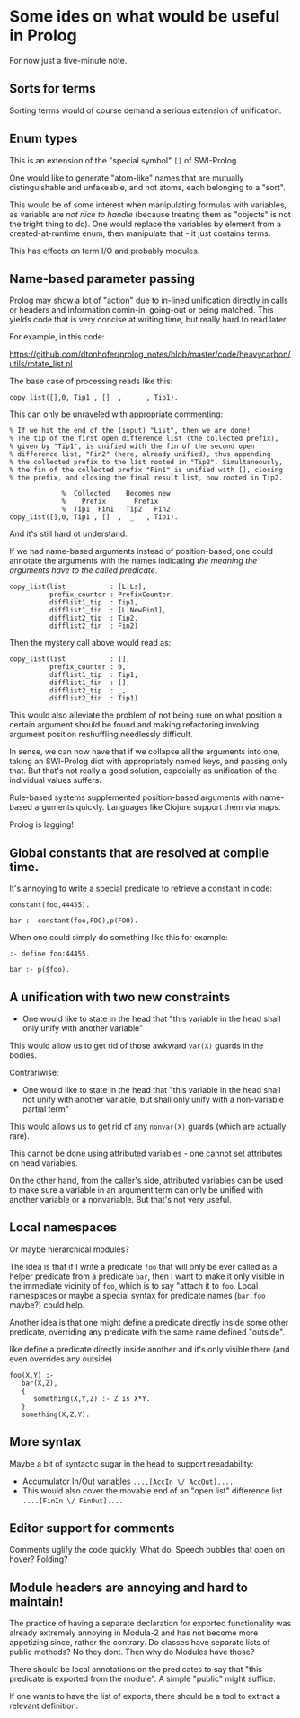 # Some ides on what would be useful in Prolog

For now just a five-minute note.

## Sorts for terms

Sorting terms would of course demand a serious extension of unification.

## Enum types

This is an extension of the "special symbol" `[]` of SWI-Prolog.

One would like to generate "atom-like" names that are mutually distinguishable and unfakeable, and not atoms, each belonging to a "sort".

This would be of some interest when manipulating formulas with variables, as variable are _not nice to handle_ (because treating them as "objects" is not 
the tright thing to do). One would replace the variables by element from a created-at-runtime enum, then manipulate that - it just contains terms.

This has effects on term I/O and probably modules.

## Name-based parameter passing

Prolog may show a lot of "action" due to in-lined unification directly in calls or headers and 
information comin-in, going-out or being matched. This yields code that is very concise
at writing time, but really hard to read later.

For example, in this code:

https://github.com/dtonhofer/prolog_notes/blob/master/code/heavycarbon/utils/rotate_list.pl

The base case of processing reads like this:

```
copy_list([],0, Tip1 , []  ,  _   , Tip1).
```

This can only be unraveled with appropriate commenting:

```
% If we hit the end of the (input) "List", then we are done!
% The tip of the first open difference list (the collected prefix),
% given by "Tip1", is unified with the fin of the second open
% difference list, "Fin2" (here, already unified), thus appending
% the collected prefix to the list rooted in "Tip2". Simultaneously,
% the fin of the collected prefix "Fin1" is unified with [], closing
% the prefix, and closing the final result list, now rooted in Tip2.

             %  Collected    Becomes new
             %    Prefix       Prefix
             %  Tip1  Fin1   Tip2   Fin2
copy_list([],0, Tip1 , []  ,  _   , Tip1).
```

And it's still hard ot understand.

If we had name-based arguments instead of position-based, one could annotate
the arguments with the names indicating _the meaning the arguments have to the 
called predicate_.

```
copy_list(list           : [L|Ls],
          prefix_counter : PrefixCounter,
          difflist1_tip  : Tip1,
          difflist1_fin  : [L|NewFin1],
          difflist2_tip  : Tip2,
          difflist2_fin  : Fin2)
```

Then the mystery call above would read as:

```
copy_list(list           : [],
          prefix_counter : 0,
          difflist1_tip  : Tip1,
          difflist1_fin  : [],
          difflist2_tip  : _,
          difflist2_fin  : Tip1)
```

This would also alleviate the problem of not being sure on what position 
a certain argument should be found and making refactoring involving
argument position reshuffling needlessly difficult.

In sense, we can now have that if we collapse all the arguments into one,
taking an SWI-Prolog dict with appropriately named keys, and passing
only that. But that's not really a good solution, especially as unification
of the individual values suffers.

Rule-based systems supplemented position-based arguments with
name-based arguments quickly. Languages like Clojure support them
via maps.

Prolog is lagging!

## Global constants that are resolved at compile time.

It's annoying to write a special predicate to retrieve a constant in code:

```
constant(foo,44455).

bar :- constant(foo,FOO),p(FOO).
```

When one could simply do something like this for example:

```
:- define foo:44455.

bar :- p($foo).
```

## A unification with two new constraints

- One would like to state in the head that "this variable in the head shall only unify with another variable"

This would allow us to get rid of those awkward `var(X)` guards in the bodies. 

Contrariwise:

- One would like to state in the head that "this variable in the head shall not unify with another variable, but shall only unify with a non-variable partial term"

This would allows us to get rid of any `nonvar(X)` guards (which are actually rare).

This cannot be done using attributed variables - one cannot set attributes on head variables.

On the other hand, from the caller's side, attributed variables can be used to make sure a variable in an argument term can only be unified with 
another variable or a nonvariable. But that's not very useful. 

## Local namespaces 

Or maybe hierarchical modules?

The idea is that if I write a predicate `foo` that will only be ever called as a helper predicate from a predicate
`bar`, then I want to make it only visible in the immediate vicinity of `foo`, which is to say "attach it to `foo`.
Local namespaces or maybe a special syntax for predicate names (`bar.foo` maybe?) could help.

Another idea is that one might define a predicate directly inside some other predicate, overriding any predicate with the same
name defined "outside".

like define a predicate directly inside another and it's only visible there (and even overrides any outside)

```
foo(X,Y) :-
   bar(X,Z),
   {
      something(X,Y,Z) :- Z is X*Y.
   }
   something(X,Z,Y).
```

## More syntax

Maybe a bit of syntactic sugar in the head to support reeadability:

- Accumulator In/Out variables `...,[AccIn \/ AccOut],...`
- This would also cover the movable end of an "open list" difference list `....[FinIn \/ FinOut]....`

## Editor support for comments

Comments uglify the code quickly. What do. Speech bubbles that open on hover? Folding?

## Module headers are annoying and hard to maintain!

The practice of having a separate declaration for exported functionality was already extremely annoying in Modula-2 and
has not become more appetizing since, rather the contrary. Do classes have separate lists of public methods? No
they dont. Then why do Modules have those? 

There should be local annotations on the predicates to say that "this predicate is exported from the module". 
A simple "public" might suffice.

If one wants to have the list of exports, there should be a tool to extract a relevant definition.





